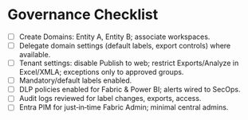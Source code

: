 
# Governance Checklist

- [ ] Create Domains: Entity A, Entity B; associate workspaces.
- [ ] Delegate domain settings (default labels, export controls) where available.
- [ ] Tenant settings: disable Publish to web; restrict Exports/Analyze in Excel/XMLA; exceptions only to approved groups.
- [ ] Mandatory/default labels enabled.
- [ ] DLP policies enabled for Fabric & Power BI; alerts wired to SecOps.
- [ ] Audit logs reviewed for label changes, exports, access.
- [ ] Entra PIM for just‑in‑time Fabric Admin; minimal central admins.
